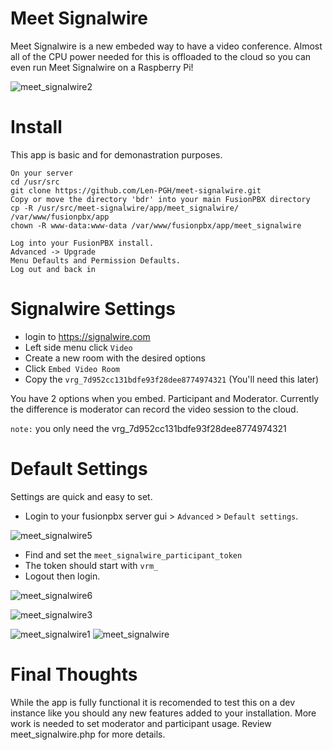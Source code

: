 Meet Signalwire
================


Meet Signalwire is a new embeded way to have a video conference.  Almost all of the CPU power needed for this is offloaded to the cloud so you can even run Meet Signalwire on a Raspberry Pi!


![meet_signalwire2](https://user-images.githubusercontent.com/13131198/138473270-a9056e0c-4c65-42dc-b519-85da2f3a8bff.png)


Install
========

This app is basic and for demonastration purposes.

```
On your server
cd /usr/src
git clone https://github.com/Len-PGH/meet-signalwire.git
Copy or move the directory 'bdr' into your main FusionPBX directory
cp -R /usr/src/meet-signalwire/app/meet_signalwire/ /var/www/fusionpbx/app
chown -R www-data:www-data /var/www/fusionpbx/app/meet_signalwire

Log into your FusionPBX install.
Advanced -> Upgrade
Menu Defaults and Permission Defaults.
Log out and back in
```

Signalwire Settings
====================

* login to https://signalwire.com
* Left side menu click `Video`
* Create a new room with the desired options
* Click `Embed Video Room`
* Copy the `vrg_7d952cc131bdfe93f28dee8774974321` (You'll need this later)

You have 2 options when you embed. Participant and Moderator. Currently the difference is moderator can record the video session to the cloud.

`note:` you only need the vrg_7d952cc131bdfe93f28dee8774974321


Default Settings
=================

Settings are quick and easy to set.
* Login to your fusionpbx server gui > `Advanced` > `Default settings`.

![meet_signalwire5](https://user-images.githubusercontent.com/13131198/138473264-89d19b02-af41-4f44-9746-3afaaf319e1c.png)

* Find and set the `meet_signalwire_participant_token`
* The token should start with `vrm_`
* Logout then login.

![meet_signalwire6](https://user-images.githubusercontent.com/13131198/138473263-cf79da09-7fa7-4524-a91c-f47684a494f2.png)


![meet_signalwire3](https://user-images.githubusercontent.com/13131198/138473267-eb7a0110-b29a-47b2-b376-31a9fc7ef3e3.png)

![meet_signalwire1](https://user-images.githubusercontent.com/13131198/138473272-c66f44db-dc16-4ea7-b42e-e078a5d520ab.png)
![meet_signalwire](https://user-images.githubusercontent.com/13131198/138473273-19d0bd43-827d-4d2c-b936-cac5525078a0.png)

Final Thoughts
==================

While the app is fully functional it is recomended to test this on a dev instance like you should any new features added to your installation.  More work is needed to set moderator and participant usage. Review meet_signalwire.php for more details.








